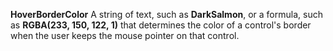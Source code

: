 **HoverBorderColor** A string of text, such as **DarkSalmon**, or a formula, such as **RGBA(233, 150, 122, 1)** that determines the color of a control's border when the user keeps the mouse pointer on that control.
